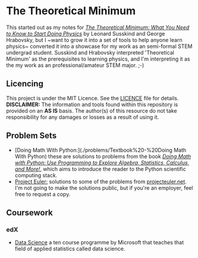 # The Theoretical Minimum

This started out as my notes for _[The Theoretical Minimum: What You Need to Know to Start Doing Physics](https://www.amazon.com/Theoretical-Minimum-Start-Doing-Physics/dp/0465075681)_ by Leonard Susskind and George Hrabovsky, but I ~want to grow it into a set of tools to help anyone learn physics~ converted it into a showcase for my work as an semi-formal STEM undergrad student. Susskind and Hrabovsky interpreted 'Theoretical Minimum' as the prerequisites to learning physics, and I'm interpreting it as the my work as an professional/amateur STEM major. ;-)

## Licencing
This project is under the MIT Licence. See the [LICENCE](LICENCE) file for details. __DISCLAIMER:__ The information and tools found within this repository is provided on an __AS IS__ basis. The author(s) of this resource do not take responsibility for any damages or losses as a result of using it.

## Problem Sets
* [Doing Math With Python:](./problems/Textbook%20-%20Doing Math With Python) these are solutions to problems from the book _[Doing Math with Python: Use Programming to Explore Algebra, Statistics, Calculus, and More!](https://www.nostarch.com/doingmathwithpython)_, which aims to introduce the reader to the Python scientific computing stack.
* [Project Euler:](./problems/Project%20Euler) solutions to some of the problems from [projecteuler.net](https://projecteuler.net). I'm not going to make the solutions public, but if you're an employer, feel free to request a copy.

## Coursework

### edX
* [Data Science](./courses/Microsoft%20-%20Data%20Science) a ten course programme by Microsoft that teaches that field of applied statistics called data science.
